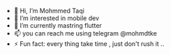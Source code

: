 - 👋 Hi, I’m Mohmmed Taqi
- 👀 I’m interested in mobile dev
- 🌱 I’m currently mastring flutter 
- 📫 you can reach me using telegram @mohmdtke
- ⚡ Fun fact: every thing take time , just don't rush it ..
<!---
mohmeadtke/mohmeadtke is a ✨ special ✨ repository because its `README.md` (this file) appears on your GitHub profile.
You can click the Preview link to take a look at your changes.
--->

